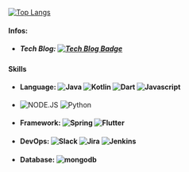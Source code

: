 
[![Top Langs](https://github-readme-stats.vercel.app/api/top-langs/?username=Anheung&layout=compact&hide=css,html)](https://github.com/anuraghazra/github-readme-stats)


#### Infos: 
* ##### Tech Blog: [![Tech Blog Badge](https://img.shields.io/badge/GitHub-100000?style=for-the-badge&logo=github&logoColor=white)](https://anheung.github.io/) 

#### Skills 
  *  #### Language: ![Java](https://img.shields.io/badge/Java-ED8B00?style=for-the-badge&logo=java&logoColor=white) ![Kotlin](https://img.shields.io/badge/Kotlin-0095D5?&style=for-the-badge&logo=kotlin&logoColor=white) ![Dart](https://img.shields.io/badge/Dart-0175C2?style=for-the-badge&logo=dart&logoColor=white) ![Javascript](https://img.shields.io/badge/JavaScript-F7DF1E?style=for-the-badge&logo=javascript&logoColor=black)  
  *  ![NODE.JS](https://img.shields.io/badge/Node.js-43853D?style=for-the-badge&logo=node.js&logoColor=white) ![Python](https://img.shields.io/badge/Python-3776AB?style=flat-square&logo=python&logoColor=white) 
  * #### Framework: ![Spring](https://img.shields.io/badge/Spring-6DB33F?style=flat-square&logo=spring&logoColor=white) ![Flutter](	https://img.shields.io/badge/Flutter-02569B?style=for-the-badge&logo=flutter&logoColor=white) 
  * #### DevOps: ![Slack](https://img.shields.io/badge/Slack-4A154B?style=for-the-badge&logo=slack&logoColor=white) ![Jira](https://img.shields.io/badge/Amazon_AWS-232F3E?style=flat-square&logo=amazon-aws&logoColor=white) ![Jenkins](https://img.shields.io/badge/Amazon_AWS-232F3E?style=flat-square&logo=amazon-aws&logoColor=white)
   * #### Database: ![mongodb](https://img.shields.io/badge/MongoDB-4EA94B?style=for-the-badge&logo=mongodb&logoColor=white) 

	
 

	

